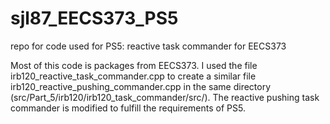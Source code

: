 # sjl87_EECS373_PS5
repo for code used for PS5: reactive task commander for EECS373

Most of this code is packages from EECS373. I used the file irb120_reactive_task_commander.cpp to create a similar file irb120_reactive_pushing_commander.cpp in the same directory (src/Part_5/irb120/irb120_task_commander/src/). The reactive pushing task commander is modified to fulfill the requirements of PS5.

